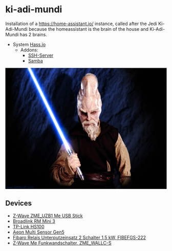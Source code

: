 # ki-adi-mundi
Installation of a https://home-assistant.io/ instance, called after the Jedi Ki-Adi-Mundi because the homeassistant is the brain of the house and Ki-Adi-Mundi has 2 brains.

* System [Hass.io](https://home-assistant.io/blog/2017/07/25/introducing-hassio/)
  * Addons:
    * [SSH-Server](https://home-assistant.io/addons/ssh/)
    * [Samba](https://home-assistant.io/addons/samba/)

![Ki-Adi-Mundi](https://github.com/masterwendu/ki-adi-mundi/blob/master/ki-adi-mundi.jpg?raw=true)

## Devices
* [Z-Wave ZME_UZB1 Me USB Stick](https://www.amazon.de/gp/product/B00QJEY6OC/ref=oh_aui_detailpage_o02_s00?ie=UTF8&psc=1)
* [Broadlink RM Mini 3](https://www.amazon.de/gp/product/B06WRXD8TV/ref=oh_aui_detailpage_o07_s00?ie=UTF8&psc=1)
* [TP-Link HS100](https://www.amazon.de/gp/product/B06W586CDZ/ref=oh_aui_detailpage_o07_s00?ie=UTF8&psc=1)
* [Aeon Multi Sensor Gen5](https://www.amazon.de/gp/product/B00UGAJMDK/ref=oh_aui_detailpage_o08_s00?ie=UTF8&psc=1)
* [Fibaro Relais Unterputzeinsatz 2 Schalter 1,5 kW, FIBEFGS-222](https://www.amazon.de/gp/product/B00WH0S8F0/ref=oh_aui_detailpage_o01_s00?ie=UTF8&psc=1)
* [Z-Wave Me Funkwandschalter, ZME_WALLC-S ](https://www.amazon.de/gp/product/B00PSR4B6Y/ref=oh_aui_detailpage_o01_s00?ie=UTF8&psc=1)
